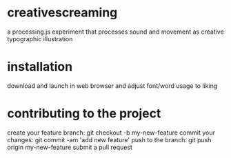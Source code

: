 # creativescreaming
a processing.js experiment that processes sound and movement as creative typographic illustration

# installation

download and launch in web browser and adjust font/word usage to liking

# contributing to the project

create your feature branch: git checkout -b my-new-feature
commit your changes: git commit -am 'add new feature'
push to the branch: git push origin my-new-feature
submit a pull request 



